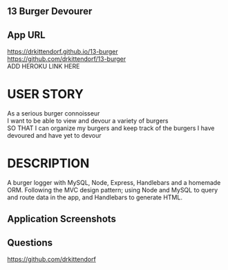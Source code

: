 ## 13 Burger Devourer

## App URL
https://drkittendorf.github.io/13-burger <br>
https://github.com/drkittendorf/13-burger <br>
ADD HEROKU LINK HERE


# USER STORY
As a serious burger connoisseur<br>
I want to be able to view and devour a variety of burgers<br>
SO THAT I can organize my burgers and keep track of the burgers I have devoured and have yet to devour<br>

# DESCRIPTION

A burger logger with MySQL, Node, Express, Handlebars and a homemade ORM. Following the MVC design pattern; using Node and MySQL to query and route data in the app, and Handlebars to generate HTML.


## Application Screenshots



## Questions
https://github.com/drkittendorf

